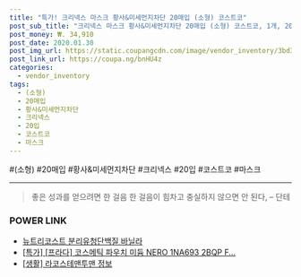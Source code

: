 ```yaml
--- 
title: "특가! 크리넥스 마스크 황사&미세먼지차단 20매입 (소형) 코스트코" 
post_sub_title: "크리넥스 마스크 황사&미세먼지차단 20매입 (소형) 코스트코, 1개, 20입" 
post_money: ₩. 34,910 
post_date: 2020.01.30 
post_img_url: https://static.coupangcdn.com/image/vendor_inventory/3bd3/5d4b9282e7db0f0c97d61de854f6571c989b042b6317042125e697a670d2.jpg 
post_link_url: https://coupa.ng/bnHU4z 
categories: 
  - vendor_inventory 
tags: 
  - (소형) 
  - 20매입 
  - 황사&미세먼지차단 
  - 크리넥스 
  - 20입 
  - 코스트코 
  - 마스크 
--- 
```

  #(소형) #20매입 #황사&미세먼지차단 #크리넥스 #20입 #코스트코 #마스크 
<hr> 

> 좋은 성과를 얻으려면 한 걸음 한 걸음이 힘차고 충실하지 않으면 안 된다, – 단테 


### POWER LINK

* <a href="https://blog.naver.com/fasyy4321/221777337042" target="_blank">뉴트리코스트 분리유청단백질 바닐라</a>
* <a href="https://blog.naver.com/an0733/221787108318" target="_blank">[특가] [프라다] 코스메틱 파우치 미듐 NERO 1NA693 2BQP F...</a>
* <a href="https://blog.naver.com/fasyy4321/221762390983" target="_blank"> [생활] 라코스테맨투맨 정보 </a>
